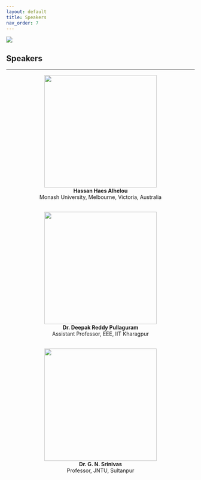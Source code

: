 ```yaml
---
layout: default
title: Speakers
nav_order: 7
---
```

![](../../assets/images/bg_windmill.jpg)
## Speakers
---
<p align="center">
<img width="300" height="300" src="../../assets/images/speaker1.jpg"><br>
<b>Hassan Haes Alhelou</b><br>
Monash University, Melbourne, Victoria, Australia<br>
&nbsp;</p>
<p align="center">
<img width="300" height="300" src="../../assets/images/speaker2.jpg"><br>
<b>Dr. Deepak Reddy Pullaguram</b><br>
Assistant Professor, EEE, IIT Kharagpur<br>
&nbsp;</p>
<p align="center">
<img width="300" height="300" src="../../assets/images/speaker3.jpg"><br>
<b>Dr. G. N. Srinivas</b><br>
Professor, JNTU, Sultanpur<br>
</p>